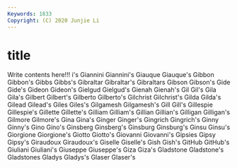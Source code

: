```yaml
---
Keywords: 1833
Copyright: (C) 2020 Junjie Li
---
```


# title

Write contents here!!!
i's 
Giannini 
Giannini's 
Giauque 
Giauque's 
Gibbon 
Gibbon's 
Gibbs 
Gibbs's
Gibraltar 
Gibraltar's 
Gibraltars 
Gibson 
Gibson's 
Gide 
Gide's 
Gideon 
Gideon's 
Gielgud
Gielgud's 
Gienah 
Gienah's 
Gil 
Gil's 
Gila 
Gila's 
Gilbert 
Gilbert's 
Gilberto
Gilberto's 
Gilchrist 
Gilchrist's 
Gilda 
Gilda's 
Gilead 
Gilead's 
Giles 
Giles's 
Gilgamesh
Gilgamesh's 
Gill 
Gill's 
Gillespie 
Gillespie's 
Gillette 
Gillette's 
Gilliam 
Gilliam's 
Gillian
Gillian's 
Gilligan 
Gilligan's 
Gilmore 
Gilmore's 
Gina 
Gina's 
Ginger 
Ginger's 
Gingrich
Gingrich's 
Ginny 
Ginny's 
Gino 
Gino's 
Ginsberg 
Ginsberg's 
Ginsburg 
Ginsburg's 
Ginsu
Ginsu's 
Giorgione 
Giorgione's 
Giotto 
Giotto's 
Giovanni 
Giovanni's 
Gipsies 
Gipsy 
Gipsy's
Giraudoux 
Giraudoux's 
Giselle 
Giselle's 
Gish 
Gish's 
GitHub 
GitHub's 
Giuliani 
Giuliani's
Giuseppe 
Giuseppe's 
Giza 
Giza's 
Gladstone 
Gladstone's 
Gladstones 
Gladys 
Gladys's 
Glaser
Glaser's 
